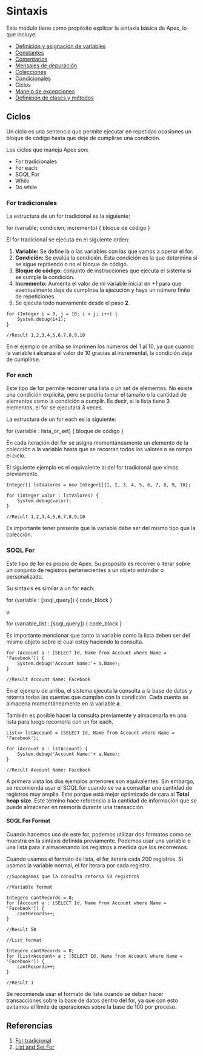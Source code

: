 # Sintaxis

Este módulo tiene como propósito explicar la sintaxis básica de Apex, lo que incluye:

- [Definición y asignación de variables]() 
- [Constantes]()
- [Comentarios]()
- [Mensajes de depuración]()
- [Colecciones]()
- [Condicionales]()
- Ciclos
- [Manejo de excepciones]()
- [Definición de clases y métodos]()

## Ciclos

Un ciclo es una sentencia que permite ejecutar en repetidas ocasiones un bloque de código hasta que deje de cumplirse una condición.

Los ciclos que maneja Apex son:  

- For tradicionales
- For each
- SOQL For
- While
- Do while

### For tradicionales

La estructura de un for tradicional es la siguiente: 

for (variable; condicion; incremento) {
    bloque de código
}

El for tradicional se ejecuta en el siguiente orden:

1. **Variable:** Se define la o las variables con las que vamos a operar el for.
2. **Condición:** Se evalúa la condición. Esta condición es la que determina si se sigue repitiendo o no el bloque de código. 
3. **Bloque de código:** conjunto de instrucciones que ejecuta el sistema si se cumple la condición.
4. **Incremento:** Aumenta el valor de mi variable inicial en +1 para que eventualmente deje de cumplirse la ejecución y haya un número finito de repeticiones. 
5. Se ejecuta todo nuevamente desde el paso **2**. 

```Apex
for (Integer i = 0, j = 10; i < j; i++) {
    System.debug(i+1);
}

//Result 1,2,3,4,5,6,7,8,9,10
``` 
En el ejemplo de arriba se imprimen los números del 1 al 10, ya que cuando la variable **i** alcanza el valor de 10 gracias al incremental, la condición deja de cumplirse.

### For each

Este tipo de for permite recorrer una lista o un set de elementos. No existe una condición explicita, pero se podría tomar el tamaño o la cantidad de elementos como la condición a cumplir. Es decir, si la lista tiene 3 elementos, el for se ejecutará 3 veces. 

La estructura de un for each es la siguiente: 

for (variable : lista_or_set) {
     bloque de código
}

En cada iteración del for se asigna momentáneamente un elemento de la colección a la variable hasta que se recorran todos los valores o se rompa el ciclo. 

El siguiente ejemplo es el equivalente al del for tradicional que vimos previamente. 

```Apex
Integer[] lstValores = new Integer[]{1, 2, 3, 4, 5, 6, 7, 8, 9, 10};

for (Integer valor : lstValores) {
    System.debug(valor);
}

//Result 1,2,3,4,5,6,7,8,9,10
``` 
Es importante tener presente que la variable debe ser del mismo tipo que la colección.  

### SOQL For

Este tipo de for es propio de Apex. Su propósito es recorrer o iterar sobre un conjunto de registros pertenecientes a un objeto estándar o personalizado. 

Su sintaxis es similar a un for each:

for (variable : [soql_query]) {
    code_block
}

o

for (variable_list : [soql_query]) {
    code_block
}

Es importante mencionar que tanto la variable como la lista deben ser del mismo objeto sobre el cual estoy haciendo la consulta.

```Apex
for (Account a : [SELECT Id, Name from Account where Name = 'Facebook']) {
    System.debug('Account Name:'+ a.Name);
}

//Result Account Name: Facebook
``` 

En el ejemplo de arriba, el sistema ejecuta la consulta a la base de datos y retorna todas las cuentas que cumplan con la condición. Cada cuenta se almacena momentáneamente en la variable **a**. 

También es posible hacer la consulta previamente y almacenarla en una lista para luego recorrerla con un for each. 

```Apex
List<> lstAccount = [SELECT Id, Name from Account where Name = 'Facebook'];

for (Account a : lstAccount) {
    System.debug('Account Name:'+ a.Name);
}

//Result Account Name: Facebook
```
A primera vista los dos ejemplos anteriores son equivalentes. Sin embargo, se recomienda usar el SOQL for cuando se va a consultar una cantidad de registros muy amplia. Esto porque está mejor optimizado de cara al **Total heap size**. Este término hace referencia a la cantidad de información que se puede almacenar en memoria durante una transacción. 

#### SOQL For Format

Cuando hacemos uso de este for, podemos utilizar dos formatos como se muestra en la sintaxis definida previamente. Podemos usar una variable o una lista para ir almacenando los registros a medida que los recorremos. 

Cuando usamos el formato de lista, el for iterara cada 200 registros. Si usamos la variable normal, el for iterara por cada registro.

```Apex
//Supongamos que la consulta retorna 50 registros

//Variable format

Integere cantRecords = 0;
for (Account a : [SELECT Id, Name from Account where Name = 'Facebook']) {
    cantRecords++;
}

//Result 50

//List format

Integere cantRecords = 0;
for (List<Account> a : [SELECT Id, Name from Account where Name = 'Facebook']) {
    cantRecords++;
}

//Result 1
``` 
Se recomienda usar el formato de lista cuando se deben hacer transacciones sobre la base de datos dentro del for, ya que con esto evitamos el límite de operaciones sobre la base de 100 por proceso. 

## Referencias

1. [For tradicional]()
2. [List and Set For]()
